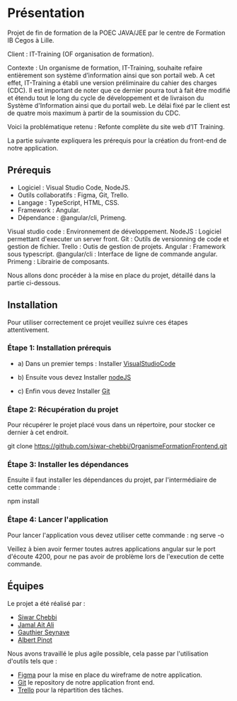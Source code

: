 # Présentation 

Projet de fin de formation de la POEC JAVA/JEE par le centre de Formation IB Cegos à Lille.

Client : IT-Training (OF organisation de formation).

Contexte : Un organisme de formation, IT-Training, souhaite refaire entièrement son système d’information ainsi que son portail web. A cet effet, IT-Training a établi une version préliminaire du cahier des charges (CDC). Il est important de noter que ce dernier pourra tout à fait être modifié et étendu tout le long du cycle de développement et de livraison du Système d'Information ainsi que du portail web. Le délai fixé par le client est de quatre mois maximum à partir de la soumission du CDC.

Voici la problématique retenu : Refonte complète du site web d’IT Training.

La partie suivante expliquera les prérequis pour la création du front-end de notre application.

## Prérequis  

-   Logiciel : Visual Studio Code, NodeJS.
-   Outils collaboratifs : Figma, Git, Trello.
-	Langage : TypeScript, HTML, CSS.
-	Framework : Angular.
-	Dépendance : @angular/cli, Primeng.

Visual studio code : Environnement de développement.
NodeJS : Logiciel permettant d'executer un server front.
Git : Outils de versionning de code et gestion de fichier.
Trello : Outis de gestion de projets.
Angular : Framework sous typescript.
@angular/cli : Interface de ligne de commande angular.
Primeng : Librairie de composants.

Nous allons donc procéder à la mise en place du projet, détaillé dans la partie ci-dessous.

## Installation

Pour utiliser correctement ce projet veuillez suivre ces étapes attentivement.

### Étape 1: Installation prérequis

- a) Dans un premier temps :
Installer [VisualStudioCode](https://code.visualstudio.com/download)

- b) Ensuite vous devez 
Installer [nodeJS](https://nodejs.org/en/download/)

- c) Enfin vous devez
Installer [Git](https://git-scm.com/downloads)

### Étape 2: Récupération du projet 

Pour récupérer le projet placé vous dans un répertoire, pour stocker ce dernier à cet endroit.

git clone https://github.com/siwar-chebbi/OrganismeFormationFrontend.git

### Étape 3: Installer les dépendances

Ensuite il faut installer les dépendances du projet, par l'intermédiaire de cette commande :

npm install

### Étape 4: Lancer l'application

Pour lancer l'application vous devez utiliser cette commande :
ng serve -o

Veillez à bien avoir fermer toutes autres applications angular sur le port d'écoute 4200, pour ne pas avoir de problème lors de l'execution de cette commande.

## Équipes

Le projet a été réalisé par : 

- [Siwar Chebbi](https://www.linkedin.com/in/siwar-chebbi-6923411bb)
- [Jamal Ait Ali](https://www.linkedin.com/in/jamal-ait-ali-3b1002164)
- [Gauthier Seynave](https://www.linkedin.com/in/gauthier-seynave-393928157)
- [Albert Pinot](https://www.linkedin.com/in/albert-pinot-7603ba16b/)

Nous avons travaillé le plus agile possible, cela passe par l'utilisation d'outils tels que : 
- [Figma](https://www.figma.com/file/lmdw53SAv52CaZoLFndwQ4/Wireframe_Projet_ib?node-id=33%3A7) pour la mise en place du wireframe de notre application.
- [Git](https://github.com/siwar-chebbi/OrganismeFormationFrontend) le repository de notre application front end.
- [Trello](https://trello.com/b/djHUEcbo/projet-fil-rouge) pour la répartition des tâches. 
